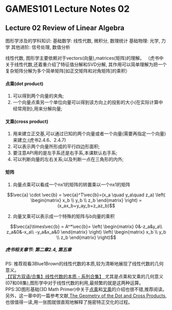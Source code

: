 # GAMES101 Lecture Notes 02  
## Lecture 02  Review of Linear Algebra
图形学涉及的学科知识:
基础数学: 线性代数, 微积分, 数理统计
基础物理: 光学, 力学
其他进阶: 信号处理, 数值分析

线性代数, 图形学主要依赖对于vectors(向量),matrices(矩阵)的理解。
（虎书中关于线性代数,还着重介绍了特征值分解和SVD分解, 其作用可以简单理解为把一个复杂矩阵分解为多个简单矩阵[如正交矩阵和对角矩阵]的乘积）

#### 点乘(dot product) 
1) 可以得到两个向量的夹角;
2) 一个向量点乘另一个单位向量可以得到该方向上的投影的大小(在实际计算中经常用到),用来分解向量;
#### 叉乘(cross product)
1) 用来建立正交基,可以通过已知的两个向量或者一个向量(需要再指定一个向量)来建立;(虎书2.4.6、2.4.7)
2) 可以表示两个向量所形成的平行四边形面积;
3) 要注意API用的是左手系还是右手系,本课默认右手系;
4) 可以判断向量的左右关系;以及判断一点在三角形的内外;
#### 矩阵
1) 向量点乘可以看成一个nx1的矩阵的转置乘以一个nx1的矩阵  
```math
\vec{a} \cdot \vec{b} = \vec{a}^T\vec{b}=(x_a \quad y_a\quad z_a)
\left(
\begin{matrix}
x_b \\ y_b \\ z_b
\end{matrix}
\right)
 = (x_ax_b+y_ay_b+z_az_b)
```
2) 向量叉乘可以表示成一个特殊的矩阵与b向量的乘积  
```math
\vec{a}\times\vec{b} = A^*\vec{b}=
\left(
\begin{matrix}
0&-z_a&y_a\\ z_a&0&-x_a\\ -y_a&x_a&0
\end{matrix}
\right)
\left(
\begin{matrix}
x_b \\ y_b \\ z_b
\end{matrix}
\right)
```
##### 虎书相关章节: 第二章2.4, 第五章  
PS: 推荐观看3Blue1Brown的线性代数的本质,较为清晰地展现了线性代数的几何意义。  
[【【官方双语/合集】线性代数的本质 - 系列合集】 ](https://www.bilibili.com/video/BV1ys411472E/)
尤其是点乘和叉乘的几何意义(07和08集),图形学中对于线性代数的利用,最频繁的就是这两种运算。  
PPS:3D图形基础(3D Math Primer)中关于[点乘](https://gamemath.com/book/vectors.html#dot_product)和[叉乘](https://gamemath.com/book/vectors.html#cross_product)的介绍也很不错,推荐阅读。另外，这一章中的一篇参考文献,[The Geometry of the Dot and Cross Products](https://maa.org/sites/default/files/images/upload_library/4/vol6/Dray2/Dray.pdf),也很值得一读,用一张图就很直观地解释了施密特正交化的过程。



